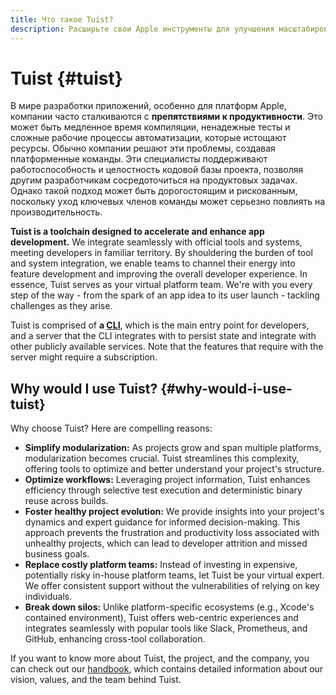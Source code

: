 ```yaml
---
title: Что такое Tuist?
description: Расширьте свои Apple инструменты для улучшения масштабирования приложений.
---
```


# Tuist {#tuist}

В мире разработки приложений, особенно для платформ Apple, компании часто сталкиваются с **препятствиями к продуктивности**. Это может быть медленное время компиляции, ненадежные тесты и сложные рабочие процессы автоматизации, которые истощают ресурсы. Обычно компании решают эти проблемы, создавая платформенные команды. Эти специалисты поддерживают работоспособность и целостность кодовой базы проекта, позволяя другим разработчикам сосредоточиться на продуктовых задачах. Однако такой подход может быть дорогостоящим и рискованным, поскольку уход ключевых членов команды может серьезно повлиять на производительность.

**Tuist is a toolchain designed to accelerate and enhance app development.** We integrate seamlessly with official tools and systems, meeting developers in familiar territory. By shouldering the burden of tool and system integration, we enable teams to channel their energy into feature development and improving the overall developer experience. In essence, Tuist serves as your virtual platform team. We're with you every step of the way - from the spark of an app idea to its user launch - tackling challenges as they arise.

Tuist is comprised of **a [CLI](https://github.com/tuist/tuist)**, which is the main entry point for developers, and a server that the CLI integrates with to persist state and integrate with other publicly available services. Note that the features that require with the server might require a subscription.

## Why would I use Tuist? {#why-would-i-use-tuist}

Why choose Tuist? Here are compelling reasons:

- **Simplify modularization:** As projects grow and span multiple platforms, modularization becomes crucial. Tuist streamlines this complexity, offering tools to optimize and better understand your project's structure.
- **Optimize workflows:** Leveraging project information, Tuist enhances efficiency through selective test execution and deterministic binary reuse across builds.
- **Foster healthy project evolution:** We provide insights into your project's dynamics and expert guidance for informed decision-making. This approach prevents the frustration and productivity loss associated with unhealthy projects, which can lead to developer attrition and missed business goals.
- **Replace costly platform teams:** Instead of investing in expensive, potentially risky in-house platform teams, let Tuist be your virtual expert. We offer consistent support without the vulnerabilities of relying on key individuals.
- **Break down silos:** Unlike platform-specific ecosystems (e.g., Xcode's contained environment), Tuist offers web-centric experiences and integrates seamlessly with popular tools like Slack, Prometheus, and GitHub, enhancing cross-tool collaboration.

If you want to know more about Tuist, the project, and the company, you can check out our [handbook](https://handbook.tuist.io/), which contains detailed information about our vision, values, and the team behind Tuist.
